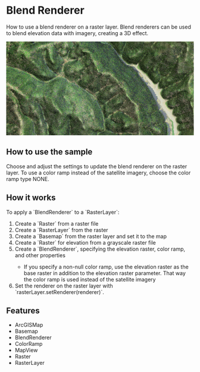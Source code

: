 <h1>Blend Renderer</h1>

<p>How to use a blend renderer on a raster layer. Blend renderers can be used to blend elevation data with imagery, 
creating a 3D effect.</p>

<p><img src="BlendRenderer.png"/></p>

<h2>How to use the sample</h2>

<p>Choose and adjust the settings to update the blend renderer on the raster layer. To use a color ramp instead of 
the satellite imagery, choose the color ramp type NONE.</p>

<h2>How it works</h2>

<p>To apply a `BlendRenderer` to a `RasterLayer`:</p>
<ol>
  <li>Create a `Raster` from a raster file</li>
  <li>Create a `RasterLayer` from the raster</li>
  <li>Create a `Basemap` from the raster layer and set it to the map</li>
  <li>Create a `Raster` for elevation from a grayscale raster file</li>
  <li>Create a `BlendRenderer`, specifying the elevation raster, color ramp, and other properties</li>
  <ul>
    <li>If you specify a non-null color ramp, use the elevation raster as the base raster in addition to the 
    elevation raster parameter. That way the color ramp is used instead of the satellite imagery</li>
  </ul>
  <li>Set the renderer on the raster layer with `rasterLayer.setRenderer(renderer)`.</li>
</ol>

<h2>Features</h2>

<ul>
  <li>ArcGISMap</li>
  <li>Basemap</li>
  <li>BlendRenderer</li>
  <li>ColorRamp</li>
  <li>MapView</li>
  <li>Raster</li>
  <li>RasterLayer</li>
</ul>